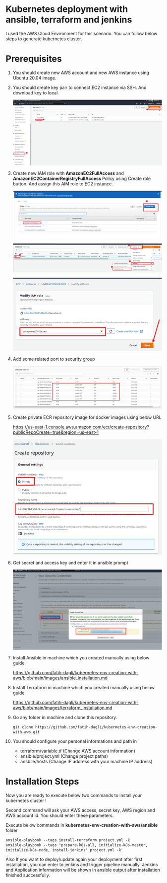 # Kubernetes deployment with ansible, terraform and jenkins

I used the AWS Cloud Environment for this scenario. You can follow below steps to generate kubernetes cluster.


# Prerequisites


1. You should create new AWS account and new AWS instance using Ubuntu 20.04 image.


2. You should create key pair to connect EC2 instance via SSH. And download key to local.

      ![Key_pair_create](https://github.com/fatih-dagli/kubernetes-env-creation-with-aws/blob/main/images/create_key_pair.png)


3. Create new IAM role with **AmazonEC2FullAccess** and **AmazonEC2ContainerRegistryFullAccess** Policy using Create role button. And assign this AIM role to EC2 instance.

      ![create_iam_role](https://github.com/fatih-dagli/kubernetes-env-creation-with-aws/blob/main/images/create_iam_role.png)

      ![assign_iam_role](https://github.com/fatih-dagli/kubernetes-env-creation-with-aws/blob/main/images/assign_iam_role.png)

      ![assign_iam_role_2](https://github.com/fatih-dagli/kubernetes-env-creation-with-aws/blob/main/images/assign_iam_role_2.png)



4. Add some related port to security group

      ![security_group_port](https://github.com/fatih-dagli/kubernetes-env-creation-with-aws/blob/main/images/security_group_port.png)


5. Create private ECR repository image for docker images using below URL

      https://us-east-1.console.aws.amazon.com/ecr/create-repository?publicRepoCreate=true&region=us-east-1

      ![ECR_CREEATE](https://github.com/fatih-dagli/kubernetes-env-creation-with-aws/blob/main/images/ECR_CREEATE.png)


6. Get secret and access key and enter it in ansible prompt

      ![ACCESS_KEY](https://github.com/fatih-dagli/kubernetes-env-creation-with-aws/blob/main/images/ACCESS_KEY.png)


7. Install Ansible in machine which you created manually using below guide

      https://github.com/fatih-dagli/kubernetes-env-creation-with-aws/blob/main/images/ansible_installation.md


8. Install Terraform in machine which you created manually using below guide

      https://github.com/fatih-dagli/kubernetes-env-creation-with-aws/blob/main/images/terraform_installation.md
      
9. Go any folder in machine and clone this repository.
      ```
      git clone https://github.com/fatih-dagli/kubernetes-env-creation-with-aws.git
      ```

10. You should configure your personal informations and path in 

      - terraform/variable.tf (Change AWS account information)
      - ansible/project.yml   (Change project paths)
      - ansbile/hosts         (Change IP address with your machine IP address)
      
      
   



# Installation Steps
 
Now you are ready to execute below two commands to install your kubernetes cluster !


Second command will ask your AWS access, secret key, AWS region and AWS account id.  You should enter these parameters. 

Execute below commands in **kubernetes-env-creation-with-aws/ansible** folder

```
ansible-playbook --tags install-terraform project.yml -k
ansible-playbook --tags "prepare-k8s-all, initialize-k8s-master, initialize-k8s-node, install-jenkins" project.yml -k
```


Also If you want to deploy/update again your deployment after first installation,  you can enter to jenkins and trigger pipeline manually. Jenkins and Application information will be shown in ansible output after installation finished successfully.
